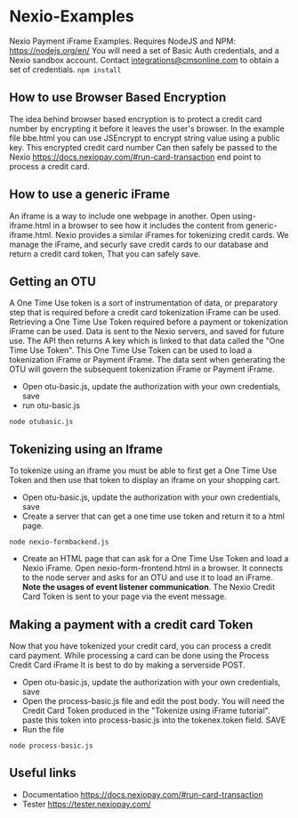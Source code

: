 # Nexio-Examples
Nexio Payment iFrame Examples. Requires NodeJS and NPM: https://nodejs.org/en/ You will need a set of Basic Auth credentials, and a Nexio sandbox account. Contact
integrations@cmsonline.com to obtain a set of credentials.
```npm install```

## How to use Browser Based Encryption

The idea behind browser based encryption is to protect a credit card number by encrypting it before it leaves the user's browser.
In the example file bbe.html you can use JSEncrypt to encrypt string value using a public key. This encrypted credit card number
Can then safely be passed to the Nexio https://docs.nexiopay.com/#run-card-transaction end point to process a credit card.

## How to use a generic iFrame

An iframe is a way to include one webpage in another. Open using-iframe.html in a browser to see how it includes the content from generic-iframe.html.
Nexio provides a similar iFrames for tokenizing credit cards. We manage the iFrame, and securly save credit cards to our database and return a credit card token,
That you can safely save.

## Getting an OTU

A One Time Use token is a sort of instrumentation of data, or preparatory step that is required before a credit card tokenization iFrame can be used. Retrieving 
a One Time Use Token required before a payment or tokenization iFrame can be used. Data is sent to the Nexio servers, and saved for future use. The API then returns
A key which is linked to that data called the "One Time Use Token". This One Time Use Token can be used to load a tokenization iFrame or Payment iFrame.
The data sent when generating the OTU will govern the subsequent tokenization iFrame or Payment iFrame.

- Open otu-basic.js,  update the authorization with your own credentials, save
- run otu-basic.js

```node otubasic.js```

## Tokenizing using an Iframe

To tokenize using an iframe you must be able to first get a One Time Use Token and then use that token to display an
iframe on your shopping cart. 

 - Open otu-basic.js,  update the authorization with your own credentials, save
 - Create a server that can get a one time use token and return it to a html page.
 
 ```node nexio-formbackend.js```
 
 - Create an HTML page that can ask for a One Time Use Token and load a Nexio iFrame. Open nexio-form-frontend.html in a browser. It connects to
 the node server and asks for an OTU and use it to load an iFrame. <strong>Note the usages of event listener communication</strong>. The Nexio Credit Card Token is 
 sent to your page via the event message.
 
 ## Making a payment with a credit card Token
 
 Now that you have tokenized your credit card, you can process a credit card payment.  While processing a card can be done using the Process Credit Card iFrame
 It is best to do by making a serverside POST.
 
 - Open otu-basic.js,  update the authorization with your own credentials, save 
 - Open the process-basic.js file and edit the post body. You will need the Credit Card Token produced in the "Tokenize using iFrame tutorial".
 paste this token into process-basic.js into the tokenex.token field. SAVE
 - Run the file
 
 ```node process-basic.js```
 
 ## Useful links
 - Documentation https://docs.nexiopay.com/#run-card-transaction
 - Tester https://tester.nexiopay.com/